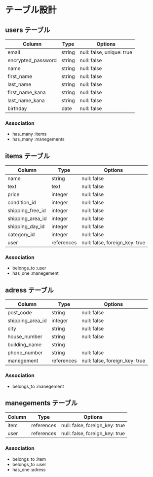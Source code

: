 # テーブル設計

## users テーブル

| Column              | Type       | Options                   |
| --------            | ------     | -----------               |
| email               | string     | null: false, unique: true |
| encrypted_password  | string     | null: false               |
| name                | string     | null: false               |
| first_name          | string     | null: false               |
| last_name           | string     | null: false               |
| first_name_kana     | string     | null: false               |
| last_name_kana      | string     | null: false               |
| birthday            | date       | null: false               |

### Association

- has_many :items
- has_many :manegements

## items テーブル

| Column           | Type       | Options                        |
| --------         | ------     | -----------                    |
| name             | string     | null: false                    |
| text             | text       | null: false                    |
| price            | integer    | null: false                    |
| condition_id     | integer    | null: false                    |
| shipping_free_id | integer    | null: false                    |
| shipping_area_id | integer    | null: false                    |
| shipping_day_id  | integer    | null: false                    |
| category_id      | integer    | null: false                    |
| user             | references | null: false, foreign_key: true |

### Association

- belongs_to :user
- has_one :manegement

## adress テーブル

| Column              | Type       | Options                        |
| --------            | ------     | -----------                    |
| post_code           | string     | null: false                    |
| shipping_area_id    | integer    | null: false                    |
| city                | string     | null: false                    |
| house_number        | string     | null: false                    |
| building_name       | string     |                                |
| phone_number        | string     | null: false                    |
| manegement          | references | null: false, foreign_key: true |

### Association

- belongs_to :manegement

## manegements テーブル

| Column          | Type       | Options                        |
| --------        | ------     | -----------                    |
| item            | references | null: false, foreign_key: true |
| user            | references | null: false, foreign_key: true |

### Association

- belongs_to :item
- belongs_to :user
- has_one :adress
